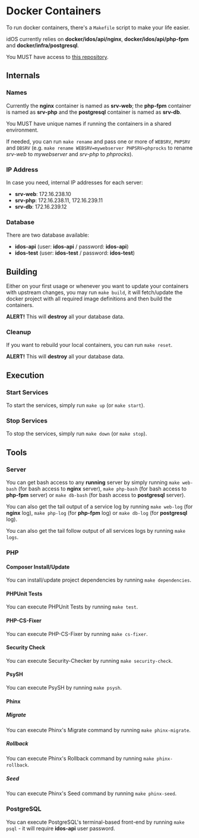 # Docker Containers

To run docker containers, there's a `Makefile` script to make your life easier.

idOS currently relies on **docker/idos/api/nginx**, **docker/idos/api/php-fpm** and **docker/infra/postgresql**.

You MUST have access to [this repository](https://bitbucket.org/veridu/docker).

## Internals

### Names

Currently the **nginx** container is named as **srv-web**; the **php-fpm** container is named as **srv-php** and the **postgresql** container is named as **srv-db**.

You MUST have unique names if running the containers in a shared environment.

If needed, you can run `make rename` and pass one or more of `WEBSRV`, `PHPSRV` and `DBSRV` (e.g. `make rename WEBSRV=mywebserver PHPSRV=phprocks` to rename *srv-web* to *mywebserver* and *srv-php* to *phprocks*).

### IP Address

In case you need, internal IP addresses for each server:

- **srv-web**: 172.16.238.10
- **srv-php**: 172.16.238.11, 172.16.239.11
- **srv-db**: 172.16.239.12

### Database

There are two database available:

- **idos-api** (user: **idos-api** / password: **idos-api**)
- **idos-test** (user: **idos-test** / password: **idos-test**)

## Building

Either on your first usage or whenever you want to update your containers with upstream changes, you may run `make build`, it will fetch/update the docker project with all required image definitions and then build the containers.

**ALERT!** This will **destroy** all your database data.

### Cleanup

If you want to rebuild your local containers, you can run `make reset`.

**ALERT!** This will **destroy** all your database data.

## Execution

### Start Services

To start the services, simply run `make up` (or `make start`).

### Stop Services

To stop the services, simply run `make down` (or `make stop`).

## Tools

### Server

You can get bash access to any **running** server by simply running `make web-bash` (for bash access to **nginx** server), `make php-bash` (for bash access to **php-fpm** server) or `make db-bash` (for bash access to **postgresql** server).

You can also get the tail output of a service log by running `make web-log` (for **nginx** log), `make php-log` (for **php-fpm** log) or `make db-log` (for **postgresql** log).

You can also get the tail follow output of all services logs by running `make logs`.

### PHP

#### Composer Install/Update

You can install/update project dependencies by running `make dependencies`.

#### PHPUnit Tests

You can execute PHPUnit Tests by running `make test`.

#### PHP-CS-Fixer

You can execute PHP-CS-Fixer by running `make cs-fixer`.

#### Security Check

You can execute Security-Checker by running `make security-check`.

#### PsySH

You can execute PsySH by running `make psysh`.

#### Phinx

##### Migrate

You can execute Phinx's Migrate command by running `make phinx-migrate`.

##### Rollback

You can execute Phinx's Rollback command by running `make phinx-rollback`.

##### Seed

You can execute Phinx's Seed command by running `make phinx-seed`.

### PostgreSQL

You can execute PostgreSQL's terminal-based front-end by running `make psql` - it will require **idos-api** user password.

